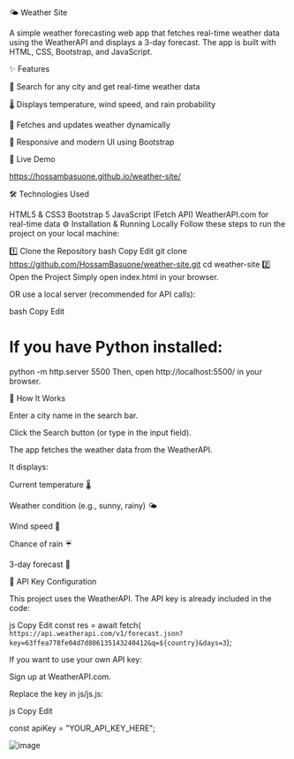 🌤 Weather Site

A simple weather forecasting web app that fetches real-time weather data using the WeatherAPI and displays a 3-day forecast. The app is built with HTML, CSS, Bootstrap, and JavaScript.

✨ Features

📍 Search for any city and get real-time weather data

🌡 Displays temperature, wind speed, and rain probability

🔄 Fetches and updates weather dynamically

🎨 Responsive and modern UI using Bootstrap

🚀 Live Demo

https://hossambasuone.github.io/weather-site/

🛠 Technologies Used

HTML5 & CSS3
Bootstrap 5
JavaScript (Fetch API)
WeatherAPI.com for real-time data
⚙️ Installation & Running Locally
Follow these steps to run the project on your local machine:

1️⃣ Clone the Repository
bash
Copy
Edit
git clone https://github.com/HossamBasuone/weather-site.git
cd weather-site
2️⃣ Open the Project
Simply open index.html in your browser.

OR use a local server (recommended for API calls):

bash
Copy
Edit
# If you have Python installed:
python -m http.server 5500
Then, open http://localhost:5500/ in your browser.

📝 How It Works

Enter a city name in the search bar.

Click the Search button (or type in the input field).

The app fetches the weather data from the WeatherAPI.

It displays:

Current temperature 🌡

Weather condition (e.g., sunny, rainy) 🌤️

Wind speed 💨

Chance of rain ☔

3-day forecast 📅

🔧 API Key Configuration

This project uses the WeatherAPI. The API key is already included in the code:

js
Copy
Edit
const res = await fetch(
  `https://api.weatherapi.com/v1/forecast.json?key=63ffea778fe04d7d806135143240412&q=${country}&days=3`);

If you want to use your own API key:

Sign up at WeatherAPI.com.

Replace the key in js/js.js:

js
Copy
Edit

const apiKey = "YOUR_API_KEY_HERE";

![image](https://github.com/user-attachments/assets/b2d8b30a-2621-4030-8cff-ebf404b91b09)

